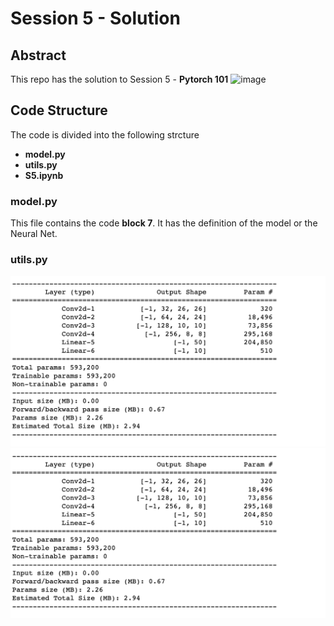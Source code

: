 # Session 5 - Solution

## Abstract
This repo has the solution to Session 5 - **Pytorch 101**
![image](https://github.com/satya-pattnaik/deep_learning/assets/22102468/e6278ad7-a34f-483a-953e-a0bce60de0b6)

## Code Structure
The code is divided into the following strcture
- **model.py**
- **utils.py**
- **S5.ipynb**

### model.py
This file contains the code **block 7**.
It has the definition of the model or the Neural Net.

### utils.py
![Model Summary](session5/s5_model_summary.png)
![s5 Model Summary](https://github.com/satya-pattnaik/deep_learning/blob/main/session5/s5_model_summary.png?raw=true)

